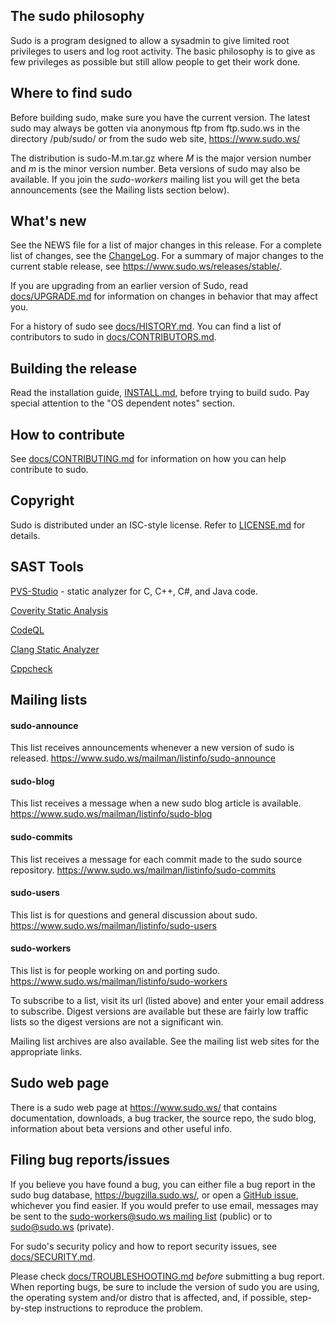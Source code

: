 ## The sudo philosophy

Sudo is a program designed to allow a sysadmin to give limited root privileges
to users and log root activity.  The basic philosophy is to give as few
privileges as possible but still allow people to get their work done.

## Where to find sudo

Before building sudo, make sure you have the current version.  The
latest sudo may always be gotten via anonymous ftp from ftp.sudo.ws
in the directory /pub/sudo/ or from the sudo web site, https://www.sudo.ws/

The distribution is sudo-M.m.tar.gz where _M_ is the major version
number and _m_ is the minor version number.  Beta versions of sudo may
also be available.  If you join the _sudo-workers_ mailing list you
will get the beta announcements (see the Mailing lists section below).

## What's new

See the NEWS file for a list of major changes in this release.  For
a complete list of changes, see the [ChangeLog](ChangeLog).
For a summary of major changes to the current stable release, see
https://www.sudo.ws/releases/stable/.

If you are upgrading from an earlier version of Sudo, read
[docs/UPGRADE.md](docs/UPGRADE.md) for information on changes in
behavior that may affect you.

For a history of sudo see [docs/HISTORY.md](docs/HISTORY.md).
You can find a list of contributors to sudo in
[docs/CONTRIBUTORS.md](docs/CONTRIBUTORS.md).

## Building the release

Read the installation guide, [INSTALL.md](INSTALL.md), before trying
to build sudo.  Pay special attention to the "OS dependent notes" section.

## How to contribute

See [docs/CONTRIBUTING.md](docs/CONTRIBUTING.md) for information on
how you can help contribute to sudo.

## Copyright

Sudo is distributed under an ISC-style license.
Refer to [LICENSE.md](LICENSE.md) for details.

## SAST Tools

[PVS-Studio](https://pvs-studio.com/en/pvs-studio/?utm_source=website&utm_medium=github&utm_campaign=open_source) - static analyzer for C, C++, C#, and Java code.

[Coverity Static Analysis](https://www.blackduck.com/static-analysis-tools-sast/coverity.html)

[CodeQL](https://codeql.github.com)

[Clang Static Analyzer](https://clang-analyzer.llvm.org)

[Cppcheck](http://cppcheck.net)

## Mailing lists

#### sudo-announce

This list receives announcements whenever a new version of sudo is
released.  https://www.sudo.ws/mailman/listinfo/sudo-announce

#### sudo-blog

This list receives a message when a new sudo blog article is
available.  https://www.sudo.ws/mailman/listinfo/sudo-blog

#### sudo-commits

This list receives a message for each commit made to the sudo source
repository.  https://www.sudo.ws/mailman/listinfo/sudo-commits

#### sudo-users

This list is for questions and general discussion about sudo.
https://www.sudo.ws/mailman/listinfo/sudo-users

#### sudo-workers

This list is for people working on and porting sudo.
https://www.sudo.ws/mailman/listinfo/sudo-workers

To subscribe to a list, visit its url (listed above) and enter your
email address to subscribe.  Digest versions are available but these are
fairly low traffic lists so the digest versions are not a significant win.

Mailing list archives are also available.  See the mailing list web sites
for the appropriate links.

## Sudo web page

There is a sudo web page at https://www.sudo.ws/ that contains
documentation, downloads, a bug tracker, the source repo, the sudo
blog, information about beta versions and other useful info.

## Filing bug reports/issues

If you believe you have found a bug, you can either file a bug
report in the sudo bug database, https://bugzilla.sudo.ws/, or open
a [GitHub issue](https://github.com/sudo-project/sudo/issues),
whichever you find easier.  If you would prefer to use email,
messages may be sent to the [sudo-workers@sudo.ws mailing
list](https://www.sudo.ws/mailman/listinfo/sudo-workers) (public)
or to sudo@sudo.ws (private).

For sudo's security policy and how to report security issues, see
[docs/SECURITY.md](docs/SECURITY.md).

Please check [docs/TROUBLESHOOTING.md](docs/TROUBLESHOOTING.md)
*before* submitting a bug report.  When reporting bugs, be sure to
include the version of sudo you are using, the operating system
and/or distro that is affected, and, if possible, step-by-step
instructions to reproduce the problem.
